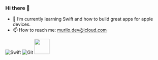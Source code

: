 ### Hi there 👋

- 🌱 I’m currently learning Swift and how to build great apps for apple devices.
- 📫 How to reach me: murilo.dev@icloud.com

![Swift](https://www.shareicon.net/data/48x48/2015/10/06/112654_apple_512x512.png)
![Git](https://www.shareicon.net/data/48x48/2015/10/02/110755_media_512x512.png)
<img src="https://www.designbust.com/download/435/png/apple_old_mac_computer512.png" width="48" height="48">


<!--
**oliveiramr/oliveiramr** is a ✨ _special_ ✨ repository because its `README.md` (this file) appears on your GitHub profile.



- 🔭 I’m currently working on ...

- 👯 I’m looking to collaborate on ...
- 🤔 I’m looking for help with ...
- 💬 Ask me about ...

- 😄 Pronouns: ...
- ⚡ Fun fact: ...
-->

